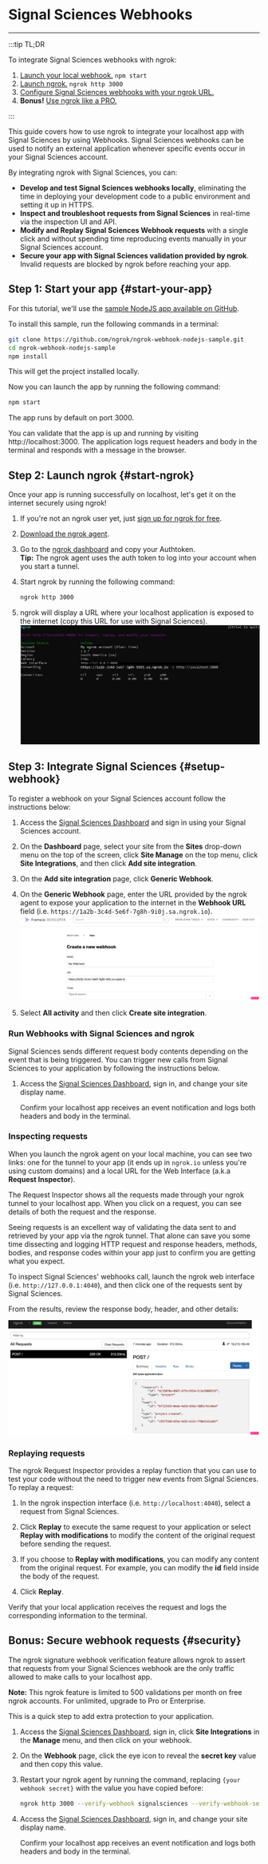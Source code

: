# Signal Sciences Webhooks
------------

:::tip TL;DR

To integrate Signal Sciences webhooks with ngrok:
1. [Launch your local webhook.](#start-your-app) `npm start`
1. [Launch ngrok.](#start-ngrok) `ngrok http 3000`
1. [Configure Signal Sciences webhooks with your ngrok URL.](#setup-webhook)
1. **Bonus!** [Use ngrok like a PRO.](#security)

:::


This guide covers how to use ngrok to integrate your localhost app with Signal Sciences by using Webhooks.
Signal Sciences webhooks can be used to notify an external application whenever specific events occur in your Signal Sciences account. 

By integrating ngrok with Signal Sciences, you can:

- **Develop and test Signal Sciences webhooks locally**, eliminating the time in deploying your development code to a public environment and setting it up in HTTPS.
- **Inspect and troubleshoot requests from Signal Sciences** in real-time via the inspection UI and API.
- **Modify and Replay Signal Sciences Webhook requests** with a single click and without spending time reproducing events manually in your Signal Sciences account.
- **Secure your app with Signal Sciences validation provided by ngrok**. Invalid requests are blocked by ngrok before reaching your app.


## **Step 1**: Start your app {#start-your-app}

For this tutorial, we'll use the [sample NodeJS app available on GitHub](https://github.com/ngrok/ngrok-webhook-nodejs-sample). 

To install this sample, run the following commands in a terminal:

```bash
git clone https://github.com/ngrok/ngrok-webhook-nodejs-sample.git
cd ngrok-webhook-nodejs-sample
npm install
```

This will get the project installed locally.

Now you can launch the app by running the following command: 

```bash
npm start
```

The app runs by default on port 3000. 

You can validate that the app is up and running by visiting http://localhost:3000. The application logs request headers and body in the terminal and responds with a message in the browser.


## **Step 2**: Launch ngrok {#start-ngrok}

Once your app is running successfully on localhost, let's get it on the internet securely using ngrok! 

1. If you're not an ngrok user yet, just [sign up for ngrok for free](https://ngrok.com/signup).

1. [Download the ngrok agent](https://ngrok.com/download).

1. Go to the [ngrok dashboard](https://dashboard.ngrok.com) and copy your Authtoken. <br />
    **Tip:** The ngrok agent uses the auth token to log into your account when you start a tunnel.
    
1. Start ngrok by running the following command:
    ```bash
    ngrok http 3000
    ```

1. ngrok will display a URL where your localhost application is exposed to the internet (copy this URL for use with Signal Sciences).
    ![ngrok agent running](/img/integrations/launch_ngrok_tunnel.png)


## **Step 3**: Integrate Signal Sciences {#setup-webhook}

To register a webhook on your Signal Sciences account follow the instructions below:

1. Access the [Signal Sciences Dashboard](https://dashboard.signalsciences.net/) and sign in using your Signal Sciences account.

1. On the **Dashboard** page, select your site from the **Sites** drop-down menu on the top of the screen, click **Site Manage** on the top menu, click **Site Integrations**, and then click **Add site integration**.

1. On the **Add site integration** page, click **Generic Webhook**.

1. On the **Generic Webhook** page, enter the URL provided by the ngrok agent to expose your application to the internet in the **Webhook URL** field (i.e. `https://1a2b-3c4d-5e6f-7g8h-9i0j.sa.ngrok.io`).
    ![signalsciences URL to Publish](img/ngrok_url_configuration_signalsciences.png)

1. Select **All activity** and then click **Create site integration**.


### Run Webhooks with Signal Sciences and ngrok

Signal Sciences sends different request body contents depending on the event that is being triggered.
You can trigger new calls from Signal Sciences to your application by following the instructions below.

1. Access the [Signal Sciences Dashboard](https://dashboard.signalsciences.net/), sign in, and change your site display name.

    Confirm your localhost app receives an event notification and logs both headers and body in the terminal.


### Inspecting requests

When you launch the ngrok agent on your local machine, you can see two links: one for the tunnel to your app (it ends up in `ngrok.io` unless you're using custom domains) and a local URL for the Web Interface (a.k.a **Request Inspector**).

The Request Inspector shows all the requests made through your ngrok tunnel to your localhost app. When you click on a request, you can see details of both the request and the response.

Seeing requests is an excellent way of validating the data sent to and retrieved by your app via the ngrok tunnel. That alone can save you some time dissecting and logging HTTP request and response headers, methods, bodies, and response codes within your app just to confirm you are getting what you expect.

To inspect Signal Sciences' webhooks call, launch the ngrok web interface (i.e. `http://127.0.0.1:4040`), and then click one of the requests sent by Signal Sciences.

From the results, review the response body, header, and other details:

![ngrok Request Inspector](img/ngrok_introspection_signalsciences_webhooks.png)


### Replaying requests

The ngrok Request Inspector provides a replay function that you can use to test your code without the need to trigger new events from Signal Sciences. To replay a request:

1. In the ngrok inspection interface (i.e. `http://localhost:4040`), select a request from Signal Sciences.

1. Click **Replay** to execute the same request to your application or select **Replay with modifications** to modify the content of the original request before sending the request.

1. If you choose to **Replay with modifications**, you can modify any content from the original request. For example, you can modify the **id** field inside the body of the request.

1. Click **Replay**.

Verify that your local application receives the request and logs the corresponding information to the terminal.


## **Bonus**: Secure webhook requests {#security}

The ngrok signature webhook verification feature allows ngrok to assert that requests from your Signal Sciences webhook are the only traffic allowed to make calls to your localhost app.

**Note:** This ngrok feature is limited to 500 validations per month on free ngrok accounts. For unlimited, upgrade to Pro or Enterprise.

This is a quick step to add extra protection to your application.

1. Access the [Signal Sciences Dashboard](https://dashboard.signalsciences.net/), sign in, click **Site Integrations** in the **Manage** menu, and then click on your webhook.

1. On the **Webhook** page, click the eye icon to reveal the **secret key** value and then copy this value.

1. Restart your ngrok agent by running the command, replacing `{your webhook secret}` with the value you have copied before:
    ```bash
    ngrok http 3000 --verify-webhook signalsciences --verify-webhook-secret {your webhook secret}
    ```

1. Access the [Signal Sciences Dashboard](https://dashboard.signalsciences.net/), sign in, and change your site display name.

    Confirm your localhost app receives an event notification and logs both headers and body in the terminal.
